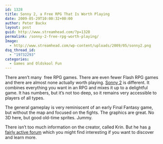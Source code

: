 ```yaml
---
id: 1328
title: Sonny 2, a Free RPG That Is Worth Playing
date: 2009-05-29T10:00:32+00:00
author: Peter Backx
layout: post
guid: http://www.streamhead.com/?p=1328
permalink: /sonny-2-free-rpg-worth-playing/
Image:
  - http://www.streamhead.com/wp-content/uploads/2009/05/sonny2.png
dsq_thread_id:
  - "19732293"
categories:
  - Games and Oldskool Fun
---
```

There aren&#8217;t many  free RPG games. There are even fewer Flash RPG games and there are almost none actually worth playing. <a title="Sonny 2 - Armor Games" href="http://armorgames.com/play/2900/sonny-2" target="_blank">Sonny 2</a> is different. It combines everything you want in an RPG and mixes it up to a delightful game. It has numbers, but it&#8217;s not too deep, so it remains very accessible to players of all types.

The general gameplay is very reminiscent of an early Final Fantasy game, but without the map and focused on the fights. The graphics are great. No 3D here, but good old-time sprites. Jummy.

There isn&#8217;t too much information on the creator, called Krin. But he has <a title="KRINLABS.com forums" href="http://www.krinlabs.com/phpBB3/" target="_blank">a fairly active forum</a> which you might find interesting if you want to discover and learn more.

<!-- AddThis Advanced Settings generic via filter on the_content -->

<!-- AddThis Share Buttons generic via filter on the_content -->
